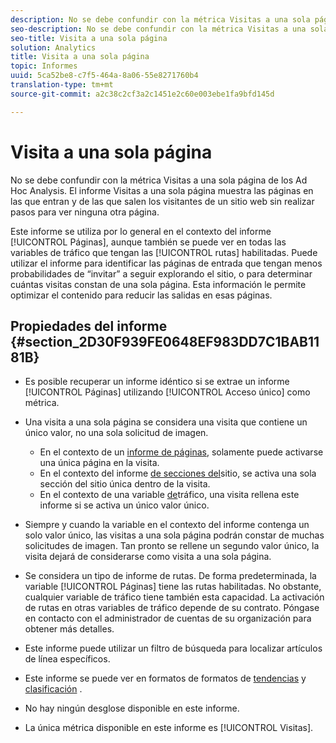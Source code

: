 ```yaml
---
description: No se debe confundir con la métrica Visitas a una sola página de los Ad Hoc Analysis. El informe Visitas a una sola página muestra las páginas en las que entran y de las que salen los visitantes de un sitio web sin realizar pasos para ver ninguna otra página.
seo-description: No se debe confundir con la métrica Visitas a una sola página de los Ad Hoc Analysis. El informe Visitas a una sola página muestra las páginas en las que entran y de las que salen los visitantes de un sitio web sin realizar pasos para ver ninguna otra página.
seo-title: Visita a una sola página
solution: Analytics
title: Visita a una sola página
topic: Informes
uuid: 5ca52be8-c7f5-464a-8a06-55e8271760b4
translation-type: tm+mt
source-git-commit: a2c38c2cf3a2c1451e2c60e003ebe1fa9bfd145d

---
```



# Visita a una sola página

No se debe confundir con la métrica Visitas a una sola página de los Ad Hoc Analysis. El informe Visitas a una sola página muestra las páginas en las que entran y de las que salen los visitantes de un sitio web sin realizar pasos para ver ninguna otra página.

Este informe se utiliza por lo general en el contexto del informe [!UICONTROL Páginas], aunque también se puede ver en todas las variables de tráfico que tengan las [!UICONTROL rutas] habilitadas. Puede utilizar el informe para identificar las páginas de entrada que tengan menos probabilidades de “invitar” a seguir explorando el sitio, o para determinar cuántas visitas constan de una sola página. Esta información le permite optimizar el contenido para reducir las salidas en esas páginas.

## Propiedades del informe {#section_2D30F939FE0648EF983DD7C1BAB1181B}

* Es posible recuperar un informe idéntico si se extrae un informe [!UICONTROL Páginas] utilizando [!UICONTROL Acceso único] como métrica.

* Una visita a una sola página se considera una visita que contiene un único valor, no una sola solicitud de imagen.

   * En el contexto de un [informe de páginas](../../../components/c-variables/dimensionslist/reports-pages.md#concept_0219136EA25745B58434D0C7E751D7D5), solamente puede activarse una única página en la visita.
   * En el contexto del informe [de secciones del](../../../components/c-variables/dimensionslist/reports-site-sections.md#concept_39E550D7A9E34C9580E81F5F9E12BDDD)sitio, se activa una sola sección del sitio única dentro de la visita.
   * En el contexto de una variable [de](/help/admin/admin/c-traffic-variables/traffic-var.md)tráfico, una visita rellena este informe si se activa un único valor único.

* Siempre y cuando la variable en el contexto del informe contenga un solo valor único, las visitas a una sola página podrán constar de muchas solicitudes de imagen. Tan pronto se rellene un segundo valor único, la visita dejará de considerarse como visita a una sola página.
* Se considera un tipo de informe de rutas. De forma predeterminada, la variable [!UICONTROL Páginas] tiene las rutas habilitadas. No obstante, cualquier variable de tráfico tiene también esta capacidad. La activación de rutas en otras variables de tráfico depende de su contrato. Póngase en contacto con el administrador de cuentas de su organización para obtener más detalles.
* Este informe puede utilizar un filtro de búsqueda para localizar artículos de línea específicos.
* Este informe se puede ver en formatos de formatos de [tendencias](/help/components/c-variables/dimensionslist/reports-types.md) y [clasificación](/help/components/c-variables/dimensionslist/reports-types.md) .

* No hay ningún desglose disponible en este informe.
* La única métrica disponible en este informe es [!UICONTROL Visitas].

